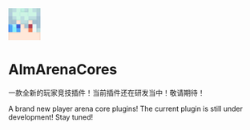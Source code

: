 <img src="almikey-icon.png" width="64" height="64">

# AlmArenaCores
一款全新的玩家竞技插件！当前插件还在研发当中！敬请期待！

A brand new player arena core plugins! The current plugin is still under development! Stay tuned!

 

